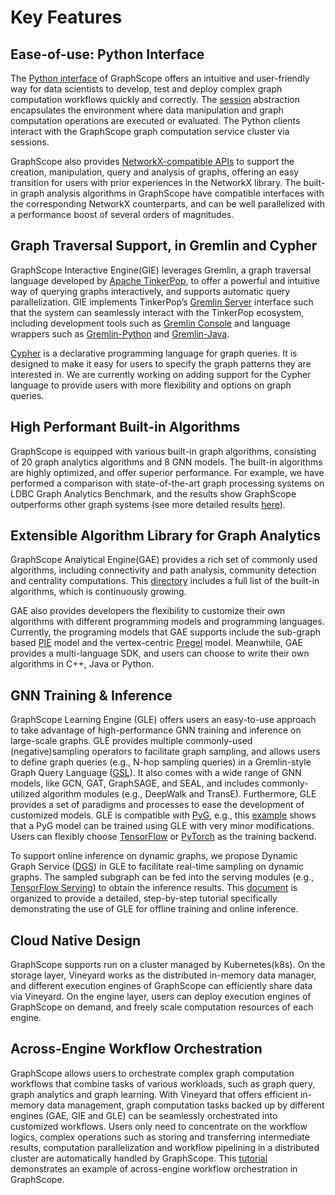 # Key Features

## Ease-of-use: Python Interface

The [Python interface](https://graphscope.io/docs/latest/reference/python_index.html) of GraphScope offers an intuitive and user-friendly way for data scientists to develop, test and deploy complex graph computation workflows quickly and correctly. The [session](https://graphscope.io/docs/latest/reference/session.html#session-object) abstraction encapsulates the environment where data manipulation and graph computation operations are executed or evaluated. The Python clients interact with the GraphScope graph computation service cluster via sessions. 

GraphScope also provides [NetworkX-compatible APIs](https://graphscope.io/docs/reference/networkx/index.html) to support the creation, manipulation, query and analysis of graphs, offering an easy transition for users with prior experiences in the NetworkX library. The built-in graph analysis algorithms in GraphScope have compatible interfaces with the corresponding NetworkX counterparts, and can be well parallelized with a performance boost of several orders of magnitudes.

## Graph Traversal Support, in Gremlin and Cypher

GraphScope Interactive Engine(GIE) leverages Gremlin, a graph traversal language developed by [Apache TinkerPop](https://tinkerpop.apache.org/), to offer a powerful and intuitive way of querying graphs interactively, and supports automatic query parallelization. GIE implements TinkerPop’s [Gremlin Server](https://tinkerpop.apache.org/docs/current/reference/#gremlin-server) interface such that the system can seamlessly interact with the TinkerPop ecosystem, including development tools such as [Gremlin Console](https://tinkerpop.apache.org/docs/current/tutorials/the-gremlin-console/) and language wrappers such as [Gremlin-Python](https://pypi.org/project/gremlinpython/) and [Gremlin-Java](https://tinkerpop.apache.org/docs/current/reference/#gremlin-java).

[Cypher](https://neo4j.com/developer/cypher/) is a declarative programming language for graph queries. It is designed to make it easy for users to specify the graph patterns they are interested in. We are currently working on adding support for the Cypher language to provide users with more flexibility and options on graph queries. 

## High Performant Built-in Algorithms
GraphScope is equipped with various built-in graph algorithms, consisting of 20 graph analytics algorithms and 8 GNN models. The built-in algorithms are highly optimized, and offer superior performance. For example, we have performed a comparison with state-of-the-art graph processing systems on LDBC Graph Analytics Benchmark, and the results show GraphScope outperforms other graph systems (see more detailed results [here]([https://graphscope.io/docs/latest/performance_and_benchmark.html)).



## Extensible Algorithm Library for Graph Analytics 

GraphScope Analytical Engine(GAE) provides a rich set of commonly used algorithms, including connectivity and path analysis, community detection and centrality computations. This [directory](https://github.com/alibaba/GraphScope/tree/main/analytical_engine/apps) includes a full list of the built-in algorithms, which is continuously growing.

GAE also provides developers the flexibility to customize their own algorithms with different programming models and programming languages. Currently, the programing models that GAE supports include the sub-graph based [PIE](https://dl.acm.org/doi/10.1145/3282488) model and the vertex-centric [Pregel](https://dl.acm.org/doi/10.1145/1807167.1807184) model. Meanwhile, GAE provides a multi-language SDK, and users can choose to write their own algorithms in C++, Java or Python.

## GNN Training & Inference

GraphScope Learning Engine (GLE) offers users an easy-to-use approach to take advantage of high-performance GNN training and inference on large-scale graphs. GLE provides multiple commonly-used (negative)sampling operators to facilitate graph sampling, and allows users to define graph queries (e.g., N-hop sampling queries) in a Gremlin-style Graph Query Language ([GSL](https://graph-learn.readthedocs.io/en/latest/zh_CN/gl/graph/gsl.html)). It also comes with a wide range of GNN models, like GCN, GAT, GraphSAGE, and SEAL, and includes commonly-utilized algorithm modules (e.g., DeepWalk and TransE). Furthermore, GLE provides a set of paradigms and processes to ease the development of customized models. GLE is compatible with [PyG](https://github.com/pyg-team/pytorch_geometric), e.g., this [example](https://github.com/alibaba/graph-learn/tree/66229a6dcf7b45a340a39ff9d0796ec11bf78d79/graphlearn/examples/pytorch/gcn) shows that a PyG model can be trained using GLE with very minor modifications. Users can flexibly choose [TensorFlow](https://github.com/tensorflow/tensorflow) or [PyTorch](https://github.com/pytorch/pytorch) as the training backend.

To support online inference on dynamic graphs, we propose Dynamic Graph Service ([DGS](https://graph-learn.readthedocs.io/en/latest/en/dgs/intro.html)) in GLE to facilitate real-time sampling on dynamic graphs. The sampled subgraph can be fed into the serving modules (e.g., [TensorFlow Serving](https://github.com/tensorflow/serving)) to obtain the inference results. This [document](https://graph-learn.readthedocs.io/en/latest/en/dgs/tutorial.html#prepare-data) is organized to provide a detailed, step-by-step tutorial specifically demonstrating the use of GLE for offline training and online inference.


## Cloud Native Design
GraphScope supports run on a cluster managed by Kubernetes(k8s). On the storage layer, Vineyard works as the distributed in-memory data manager, and different execution engines of GraphScope can efficiently share data via Vineyard. On the engine layer, users can deploy execution engines of GraphScope on demand, and freely scale computation resources of each engine. 

## Across-Engine Workflow Orchestration

GraphScope allows users to orchestrate complex graph computation workflows that combine tasks of various workloads, such as graph query, graph analytics and graph learning. With Vineyard that offers efficient in-memory data management, graph computation tasks backed up by different engines (GAE, GIE and GLE) can be seamlessly orchestrated into customized workflows. Users only need to concentrate on the workflow logics, complex operations such as storing and transferring intermediate results, computation parallelization and workflow pipelining in a distributed cluster are automatically handled by GraphScope. This [tutorial](https://nbviewer.org/github/alibaba/GraphScope/blob/main/tutorials/01_node_classification_on_citation.ipynb) demonstrates an example of across-engine workflow orchestration in GraphScope.
